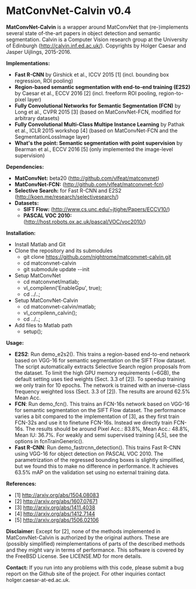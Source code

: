 # MatConvNet-Calvin v0.4

**MatConvNet-Calvin** is a wrapper around MatConvNet that (re-)implements
several state of-the-art papers in object detection and semantic segmentation.
Calvin is a Computer Vision research group at the University of Edinburgh (http://calvin.inf.ed.ac.uk/).
Copyrights by Holger Caesar and Jasper Uijlings, 2015-2016.

**Implementations:**
- **Fast R-CNN** by Girshick et al., ICCV 2015
  \[1\]
  (incl. bounding box regression, ROI pooling)
- **Region-based semantic segmentation with end-to-end training (E2S2)** by Caesar et al., ECCV 2016
  \[2\]
  (incl. freeform ROI pooling, region-to-pixel layer)
- **Fully Convolutional Networks for Semantic Segmentation (FCN)** by Long et al., CVPR 2015
  \[3\]
  (based on MatConvNet-FCN, modified for arbitrary datasets)
- **Fully Convolutional Multi-Class Multipe Instance Learning** by Pathak et al., ICLR 2015 workshop
  \[4\]
  (based on MatConvNet-FCN and the SegmentationLossImage layer)
- **What's the point: Semantic segmentation with point supervision** by Bearman et al., ECCV 2016 \[5\] (only implemented the image-level supervision)

**Dependencies:**
- **MatConvNet:** beta20 (http://github.com/vlfeat/matconvnet)
- **MatConvNet-FCN:** (http://github.com/vlfeat/matconvnet-fcn)
- **Selective Search:** for Fast R-CNN and E2S2 (http://koen.me/research/selectivesearch/)
- **Datasets:** 
  - **SIFT Flow:** (http://www.cs.unc.edu/~jtighe/Papers/ECCV10/)
  - **PASCAL VOC 2010:** (http://host.robots.ox.ac.uk/pascal/VOC/voc2010/)

**Installation:**
- Install Matlab and Git
- Clone the repository and its submodules
  - git clone https://github.com/nightrome/matconvnet-calvin.git
  - cd matconvnet-calvin
  - git submodule update --init
- Setup MatConvNet
  - cd matconvnet/matlab;
  - vl_compilenn('EnableGpu', true);
  - cd ../..;
- Setup MatConvNet-Calvin
  - cd matconvnet-calvin/matlab;
  - vl_compilenn_calvin();
  - cd ../..;
- Add files to Matlab path
  - setup();

**Usage:**
- **E2S2**: Run demo_e2s2(). This trains a region-based end-to-end network based on VGG-16 for semantic segmentation on the SIFT Flow dataset. The script automatically extracts Selective Search region proposals from the dataset. To limit the high GPU memory requirements (~6GB), the default setting uses tied weights (Sect. 3.3 of \[2\]). To speedup training we only train for 10 epochs. The network is trained with an inverse-class frequency weighted loss (Sect. 3.3 of \[2\]). The results are around 62.5% Mean Acc.
- **FCN**: Run demo_fcn(). This trains an FCN-16s network based on VGG-16 for semantic segmentation on the SIFT Flow dataset. The performance varies a bit compared to the implementation of [3], as they first train FCN-32s and use it to finetune FCN-16s. Instead we directly train FCN-16s. The results should be around Pixel Acc.: 83.8%, Mean Acc.: 48.8%, Mean IU: 36.7%. For weakly and semi supervised training \[4,5\], see the options in fcnTrainGeneric().
- **Fast R-CNN**: Run demo_fastrcnn_detection(). This trains Fast R-CNN using VGG-16 for object detection on PASCAL VOC 2010. The parametrization of the regressed bounding boxes is slightly simplified, but we found this to make no difference in performance. It achieves 63.5% mAP on the validation set using no external training data.

**References:**
- \[1\] http://arxiv.org/abs/1504.08083
- \[2\] http://arxiv.org/abs/1607.07671
- \[3\] http://arxiv.org/abs/1411.4038
- \[4\] http://arxiv.org/abs/1412.7144
- \[5\] http://arxiv.org/abs/1506.02106

**Disclaimer:**
Except for \[2\], none of the methods implemented in MatConvNet-Calvin is authorized by the original authors. These are (possibly simplified) reimplementations of parts of the described methods and they might vary in terms of performance. This software is covered by the FreeBSD License. See LICENSE.MD for more details.

**Contact:**
If you run into any problems with this code, please submit a bug report on the Github site of the project. For other inquiries contact holger.caesar-at-ed.ac.uk.